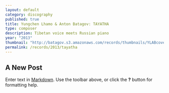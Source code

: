 ```yaml
---
layout: default
category: discography
published: true
title: Yungchen Lhamo & Anton Batagov: TAYATHA
type: composer
description: Tibetan voice meets Russian piano
year: "2013"
thumbnail: "http://batagov.s3.amazonaws.com/records/thumbnails/YLABcover.jpg"
permalink: /records/2013/tayatha
---
```


## A New Post

Enter text in [Markdown](http://daringfireball.net/projects/markdown/). Use the toolbar above, or click the **?** button for formatting help.
